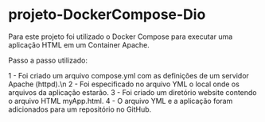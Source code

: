 # projeto-DockerCompose-Dio

Para este projeto foi utilizado o Docker Compose para executar uma aplicação HTML em um Container Apache.

Passo a passo utilizado:

1 - Foi criado um arquivo compose.yml com as definições de um servidor Apache (httpd).\n 
2 - Foi especificado no arquivo YML o local onde os arquivos da aplicação estarão. 
3 - Foi criado um diretório website contendo o arquivo HTML myApp.html.
4 - O arquivo YML e a aplicação foram adicionados para um repositório no GitHub. 
